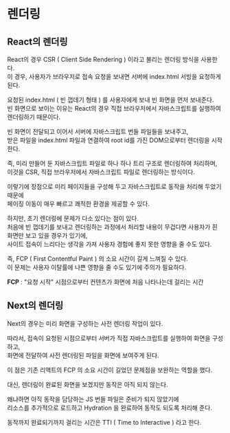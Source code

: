 # 렌더링

## React의 렌더링

React의 경우 CSR ( Client Side Rendering ) 이라고 불리는 렌더링 방식을 사용한다.  
이 경우, 사용자가 브라우저로 접속 요청을 보내면 서버에 index.html 서빙을 요청하게 된다.

요청된 index.html ( 빈 껍데기 형태 ) 를 사용자에게 보내 빈 화면을 먼저 보내준다.  
빈 화면으로 보이는 이유는 React의 경우 직접 브라우저에서 자바스크립트를 실행하여 렌더링하기 때문이다.

빈 화면이 전달되고 이어서 서버에 자바스크립트 번들 파일들을 보내주고,  
받은 파일을 index.html 파일과 연결하여 root id를 가진 DOM으로부터 렌더링을 시작한다.

즉, 미리 만들어 둔 자바스크립트 파일로 하나 하나 트리 구조로 렌더링하여 처리하며,  
이것을 CSR, 직접 브라우저에서 자바스크립트 파일로 렌더링하는 방식이다.

이렇기에 장점으로 미리 페이지들을 구성해 두고 자바스크립트로 동작을 처리해 두었기 때문에  
페이징 이동이 매우 빠르고 쾌적한 환경을 제공할 수 있다.

하지만, 초기 렌더링에 문제가 다소 있다는 점이 있다.  
처음에 빈 껍데기를 보내고 렌더링하는 과정에서 처리할 내용이 무겁다면 사용자가 흰 화면만 보고 있을 경우가 있기에,  
사이트 접속이 느리다는 생각을 가져 사용자 경험에 좋지 못한 영향을 줄 수도 있다.

즉, FCP ( First Contentful Paint ) 의 소요 시간이 길게 느껴질 수 있다.  
이 문제는 사용자 이탈률에 나쁜 영향을 줄 수도 있기에 주의가 필요하다.

**FCP** : "요청 시작" 시점으로부터 컨텐츠가 화면에 처음 나타나는데 걸리는 시간

## Next의 렌더링

Next의 경우는 미리 화면을 구성하는 사전 렌더링 작업이 있다.

따라서, 접속이 요청된 시점으로부터 서버가 직접 자바스크립트를 실행하여 화면을 구성하고,  
화면에 전달하여 사전 렌더링된 파일을 화면에 보여주게 된다.

이 점은 기존 리액트의 FCP 의 소요 시간이 길었던 문제점을 보완하는 역할을 했다.

대신, 렌더링이 완료된 화면을 보겠지만 동작은 아직 되지 않는다.

왜냐하면 아직 동작을 담당하는 JS 번들 파일은 준비가 되지 않았기에  
리소스를 추가적으로 로드하고 Hydration 을 완료하여 동작도 되도록 처리해 준다.

동작까지 완료되기까지 걸리는 시간은 TTI ( Time to Interactive ) 라고 한다.
